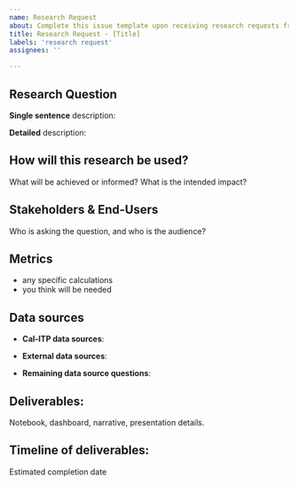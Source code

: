 ```yaml
---
name: Research Request
about: Complete this issue template upon receiving research requests from stakeholders, and continue to revisit and add content as work goes on.
title: Research Request - [Title]
labels: 'research request'
assignees: ''

---
```

## Research Question
**Single sentence** description:  
  
**Detailed** description:

## How will this research be used?
What will be achieved or informed? What is the intended impact?

## Stakeholders & End-Users
Who is asking the question, and who is the audience?

## Metrics
* any specific calculations
* you think will be needed

## Data sources
* **Cal-ITP data sources**:

* **External data sources**:

* **Remaining data source questions**:

## Deliverables:
Notebook, dashboard, narrative, presentation details.

## Timeline of deliverables:
Estimated completion date
